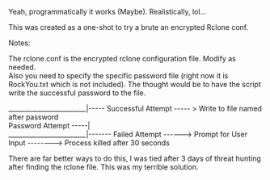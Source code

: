 Yeah, programmatically it works (Maybe). Realistically, lol...

This was created as a one-shot to try a brute an encrypted Rclone conf.

Notes:

The rclone.conf is the encrypted rclone configuration file. Modify as needed. <br>
Also you need to specify the specific password file (right now it is RockYou.txt which is not included).
The thought would be to have the script write the successful password to the file.

________________________|----- Successful Attempt ----- > Write to file named after password <br>
Password Attempt -----| <br>
________________________|------- Failed Attempt ------> Prompt for User Input --------> Process killed after 30 seconds <br>

There are far better ways to do this, I was tied after 3 days of threat hunting after finding the rclone file. This was my terrible solution.
